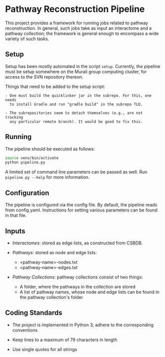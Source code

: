 # Pathway Reconstruction Pipeline 

This project provides a framework for running jobs related to pathway
reconstruction. In general, such jobs take as input an interactome and
a pathway collection; the framework is general enough to encompass a wide
variety of such tasks.

## Setup

Setup has been mostly automated in the script `setup`. Currently, the pipeline
must be setup somewhere on the Murali group computing cluster, for access to
the SVN repository thereon.

Things that need to be added to the setup script:

    - One must build the quicklinker jar in the subrepo. For this, one needs
      to install Gradle and run "gradle build" in the subrepo TLD. 

    - The subrepositories seem to detach themselves (e.g., are not tracking
      any particular remote branch). It would be good to fix this.

## Running

The pipeline should be executed as follows:

```bash
source venv/bin/activate
python pipeline.py
```

A limited set of command line parameters can be passed as well. Run 
`pipeline.py --help` for more information.


## Configuration 

The pipeline is configured via the config file. By default, the pipeline reads
from config.yaml. Instructions for setting various parameters can be found in
that file.

## Inputs

- *Interactomes*: stored as edge lists, as constructed from CSBDB.

- *Pathways*: stored as node and edge lists:
    - \<pathway-name>-nodes.txt
    - \<pathway-name>-edges.txt

- *Pathway Collections*: pathway collections consist of two things: 
    - A folder, where the pathways in the collection are stored
    - A list of pathway names, whose node and edge lists can be found in the
      pathway collection's folder

## Coding Standards
- The project is implemented in Python 3; adhere to the corresponding
  conventions

- Keep lines to a maximum of 79 characters in length

- Use single quotes for all strings
